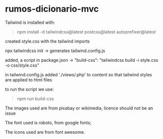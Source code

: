# rumos-dicionario-mvc

Tailwind is installed with:

>npm install -d tailwindcss@latest postcss@latest autoprefixer@latest

created style.css with the tailwind imports

npx tailwindcss init -> generates tailwind.config.js

added, a script in package.json -> "build-css": "tailwindcss build -i style.css -o css/style.css"

in tailwind.config.js added './views/.php' to content so that tailwind styles are applied to html files

to run the script we use: 

>npm run build-css

The images used are from pixabay or wikimedia, licence should not be an issue

The font used is roboto, from google fonts;

The icons used are from font awesome.

